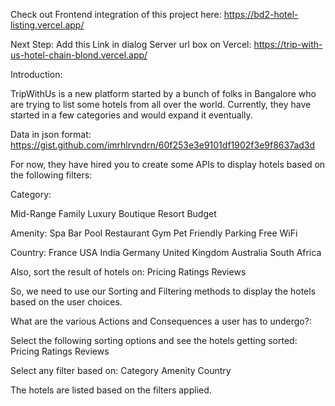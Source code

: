 Check out Frontend integration of this project here: https://bd2-hotel-listing.vercel.app/

Next Step: Add this Link in dialog Server url box on Vercel: https://trip-with-us-hotel-chain-blond.vercel.app/

Introduction:

TripWithUs is a new platform started by a bunch of folks in Bangalore who are trying to list some hotels from all over the world. Currently, they have started in a few categories and would expand it eventually.

Data in json format: 
https://gist.github.com/imrhlrvndrn/60f253e3e9101df1902f3e9f8637ad3d

For now, they have hired you to create some APIs to display hotels based on the following filters:

Category:

 Mid-Range
 Family
 Luxury
 Boutique
 Resort
 Budget

Amenity:
 Spa
 Bar
 Pool
 Restaurant
 Gym
 Pet Friendly
 Parking
 Free WiFi

Country:
 France
 USA
 India
 Germany
 United Kingdom
 Australia
 South Africa

Also, sort the result of hotels on:
 Pricing
 Ratings
 Reviews

So, we need to use our Sorting and Filtering methods to display the hotels based on the user choices.

What are the various Actions and Consequences a user has to undergo?:

Select the following sorting options and see the hotels getting sorted:
 Pricing
 Ratings
 Reviews

Select any filter based on:
 Category
 Amenity
 Country

The hotels are listed based on the filters applied.